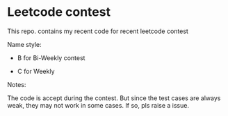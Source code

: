 # Leetcode contest

This repo. contains my recent code for recent leetcode contest

Name style:

* B for Bi-Weekly contest

* C for Weekly

Notes:

The code is accept during the contest. But since the test cases are always weak, they may not work in some cases. If so, pls raise a issue.